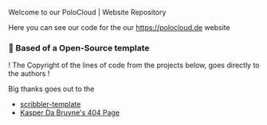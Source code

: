 Welcome to our PoloCloud | Website Repository

Here you can see our code for the our https://polocloud.de website

### 🚧 Based of a Open-Source template

! The Copyright of the lines of code from the projects below, goes directly to the authors !

Big thanks goes out to the 
* [scribbler-template](https://github.com/amiechen/codrops-scribbler)
* [Kasper Da Bruyne's 404 Page](https://codepen.io/kdbkapsere/pen/oNXLbqQ)
